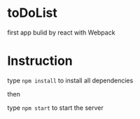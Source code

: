 # toDoList
first app bulid by react with Webpack 

# Instruction
type `npm install` to install all dependencies 

then 

type `npm start` to start the server
